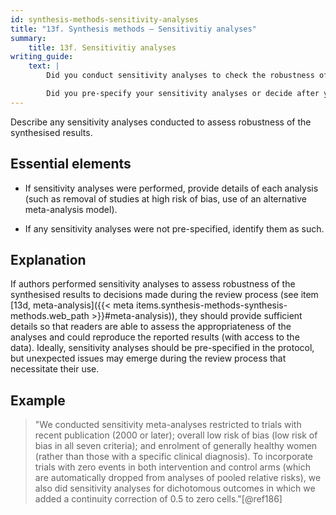 ```yaml
---
id: synthesis-methods-sensitivity-analyses
title: "13f. Synthesis methods – Sensitivitiy analyses"
summary: 
    title: 13f. Sensitivitiy analyses
writing_guide:
    text: |
        Did you conduct sensitivity analyses to check the robustness of your results?  For example, did you remove studies at high risk of bias, or use an additional meta-analysis model? 

        Did you pre-specify your sensitivity analyses or decide after you had collected the data?  Report which analyses were pre-specified and which were decided on later. 
---
```


Describe any sensitivity analyses conducted to assess robustness of the synthesised results.

## Essential elements

-   If sensitivity analyses were performed, provide details of each
    analysis (such as removal of studies at high risk of bias, use of an
    alternative meta-analysis model).

-   If any sensitivity analyses were not pre-specified, identify them as
    such.

## Explanation

If authors performed sensitivity analyses to assess
robustness of the synthesised results to decisions made during the
review process (see item [13d, meta-analysis]({{< meta items.synthesis-methods-synthesis-methods.web_path >}}#meta-analysis)), they should
provide sufficient details so that readers are able to assess the
appropriateness of the analyses and could reproduce the reported results
(with access to the data). Ideally, sensitivity analyses should be
pre-specified in the protocol, but unexpected issues may emerge during
the review process that necessitate their use.

## Example 

> "We conducted sensitivity meta-analyses restricted to trials with recent
publication (2000 or later); overall low risk of bias (low risk of bias
in all seven criteria); and enrolment of generally healthy women (rather
than those with a specific clinical diagnosis). To incorporate trials
with zero events in both intervention and control arms (which are
automatically dropped from analyses of pooled relative risks), we also
did sensitivity analyses for dichotomous outcomes in which we added a
continuity correction of 0.5 to zero cells."[@ref186]